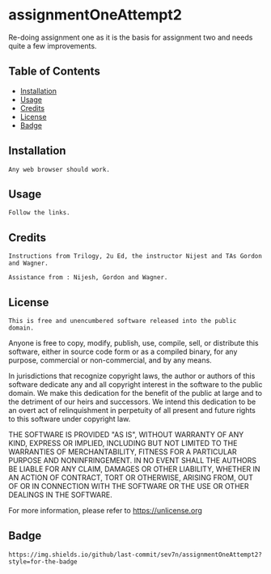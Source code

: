 # assignmentOneAttempt2
Re-doing assignment one as it is the basis for assignment two and needs quite a few improvements.

## Table of Contents 

* [Installation](#installation)
* [Usage](#usage)
* [Credits](#credits)
* [License](#license)
* [Badge](#badge) 

## Installation 
    Any web browser should work.
    
## Usage
    Follow the links.
    
## Credits
    Instructions from Trilogy, 2u Ed, the instructor Nijest and TAs Gordon and Wagner.
    
    Assistance from : Nijesh, Gordon and Wagner.

## License
    This is free and unencumbered software released into the public domain.

Anyone is free to copy, modify, publish, use, compile, sell, or
distribute this software, either in source code form or as a compiled
binary, for any purpose, commercial or non-commercial, and by any
means.

In jurisdictions that recognize copyright laws, the author or authors
of this software dedicate any and all copyright interest in the
software to the public domain. We make this dedication for the benefit
of the public at large and to the detriment of our heirs and
successors. We intend this dedication to be an overt act of
relinquishment in perpetuity of all present and future rights to this
software under copyright law.

THE SOFTWARE IS PROVIDED "AS IS", WITHOUT WARRANTY OF ANY KIND,
EXPRESS OR IMPLIED, INCLUDING BUT NOT LIMITED TO THE WARRANTIES OF
MERCHANTABILITY, FITNESS FOR A PARTICULAR PURPOSE AND NONINFRINGEMENT.
IN NO EVENT SHALL THE AUTHORS BE LIABLE FOR ANY CLAIM, DAMAGES OR
OTHER LIABILITY, WHETHER IN AN ACTION OF CONTRACT, TORT OR OTHERWISE,
ARISING FROM, OUT OF OR IN CONNECTION WITH THE SOFTWARE OR THE USE OR
OTHER DEALINGS IN THE SOFTWARE.

For more information, please refer to <https://unlicense.org>
    
    
## Badge
    https://img.shields.io/github/last-commit/sev7n/assignmentOneAttempt2?style=for-the-badge
